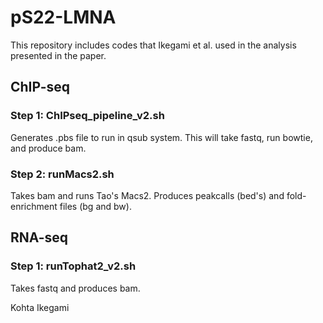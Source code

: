 # pS22-LMNA

This repository includes codes that Ikegami et al. used in the analysis presented in the paper.

## ChIP-seq

### Step 1: ChIPseq_pipeline_v2.sh 
Generates .pbs file to run in qsub system. This will take fastq, run bowtie, and produce bam.  

### Step 2: runMacs2.sh 
Takes bam and runs Tao's Macs2. Produces peakcalls (bed's) and fold-enrichment files (bg and bw). 

## RNA-seq

### Step 1: runTophat2_v2.sh
Takes fastq and produces bam.




Kohta Ikegami
